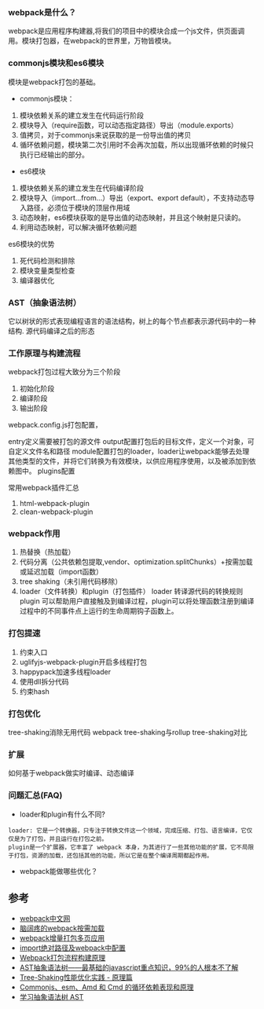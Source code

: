 ### webpack是什么？
webpack是应用程序构建器,将我们的项目中的模块合成一个js文件，供页面调用。模块打包器，在webpack的世界里，万物皆模块。

### commonjs模块和es6模块
模块是webpack打包的基础。

- commonjs模块：
1. 模块依赖关系的建立发生在代码运行阶段
2. 模块导入（require函数，可以动态指定路径）导出（module.exports）
3. 值拷贝，对于commonjs来说获取的是一份导出值的拷贝
4. 循环依赖问题，模块第二次引用时不会再次加载，所以出现循环依赖的时候只执行已经输出的部分。

- es6模块
1. 模块依赖关系的建立发生在代码编译阶段
2. 模块导入（import...from...）导出（export、export default），不支持动态导入路径，必须位于模块的顶层作用域
3. 动态映射，es6模块获取的是导出值的动态映射，并且这个映射是只读的。
4. 利用动态映射，可以解决循环依赖问题

es6模块的优势
1. 死代码检测和排除
2. 模块变量类型检查
3. 编译器优化

### AST（抽象语法树）
它以树状的形式表现编程语言的语法结构，树上的每个节点都表示源代码中的一种结构.
源代码编译之后的形态

### 工作原理与构建流程
webpack打包过程大致分为三个阶段
1. 初始化阶段
2. 编译阶段
3. 输出阶段

webpack.config.js打包配置，

entry定义需要被打包的源文件
output配置打包后的目标文件，定义一个对象，可自定义文件名和路径
module配置打包的loader，loader让webpack能够去处理其他类型的文件，并将它们转换为有效模块，以供应用程序使用，以及被添加到依赖图中。
plugins配置

常用webpack插件汇总
1. html-webpack-plugin
2. clean-webpack-plugin

### webpack作用
1. 热替换（热加载）
2. 代码分离（公共依赖包提取,vendor、optimization.splitChunks）+按需加载或延迟加载（import函数）
3. tree shaking（未引用代码移除）
4. loader（文件转换）和plugin（打包插件）
loader 转译源代码的转换规则
plugin 可以帮助用户直接触及到编译过程，plugin可以将处理函数注册到编译过程中的不同事件点上运行的生命周期钩子函数上。

### 打包提速
1. 约束入口
2. uglifyjs-webpack-plugin开启多线程打包
3. happypack加速多线程loader
4. 使用dll拆分代码
5. 约束hash   

### 打包优化
tree-shaking消除无用代码
webpack tree-shaking与rollup tree-shaking对比

### 扩展
如何基于webpack做实时编译、动态编译

### 问题汇总(FAQ)
- loader和plugin有什么不同?
```
loader: 它是一个转换器，只专注于转换文件这一个领域，完成压缩、打包、语言编译，它仅仅是为了打包，并且运行在打包之前。
plugin是一个扩展器，它丰富了 webpack 本身，为其进行了一些其他功能的扩展，它不局限于打包，资源的加载，还包括其他的功能，所以它是在整个编译周期都起作用。
```
- webpack能做哪些优化？


## 参考
- [webpack中文网](https://www.webpackjs.com/)
- [脑阔疼的webpack按需加载](https://juejin.cn/post/6844903718387875847)
- [webpack增量打包多页应用](https://juejin.cn/post/6844903553127940110)
- [import绝对路径及webpack中配置](https://www.geekjc.com/post/5b6a767ab840f24124d6ffc7)
- [Webpack打包流程构建原理](https://github.com/impeiran/Blog/issues/6)
- [AST抽象语法树——最基础的javascript重点知识，99%的人根本不了解](https://segmentfault.com/a/1190000016231512)
- [Tree-Shaking性能优化实践 - 原理篇](https://juejin.cn/post/6844903544756109319)
- [Commonjs、esm、Amd 和 Cmd 的循环依赖表现和原理](https://www.jianshu.com/p/ba0faf79c167)
- [学习抽象语法树 AST](https://zhuanlan.zhihu.com/p/367990285)